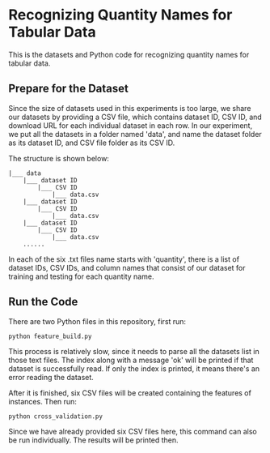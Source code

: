 Recognizing Quantity Names for Tabular Data
==========

This is the datasets and Python code for recognizing quantity names for tabular data.

Prepare for the Dataset
------------------------
Since the size of datasets used in this experiments is too large, we share our datasets by providing a CSV file, which contains dataset ID, CSV ID, and download URL for each individual dataset in each row. 
In our experiment, we put all the datasets in a folder named 'data', and name the dataset folder as its dataset ID, and CSV file folder as its CSV ID. 

The structure is shown below:

	|___ data
	    |___ dataset ID
            |___ CSV ID
                |___ data.csv
        |___ dataset ID
            |___ CSV ID
        	    |___ data.csv
        |___ dataset ID
            |___ CSV ID
        	    |___ data.csv
        ......
                
In each of the six .txt files name starts with 'quantity', there is a list of dataset IDs, CSV IDs, and column names that consist of our dataset for training and testing for each quantity name.

Run the Code
------------------------
There are two Python files in this repository, first run:

	python feature_build.py
This process is relatively slow, since it needs to parse all the datasets list in those text files.
The index along with a message 'ok' will be printed if that dataset is successfully read. If only the index is printed, it means there's an error reading the dataset.

After it is finished, six CSV files will be created containing the features of instances. Then run:

	python cross_validation.py
Since we have already provided six CSV files here, this command can also be run individually.
The results will be printed then.